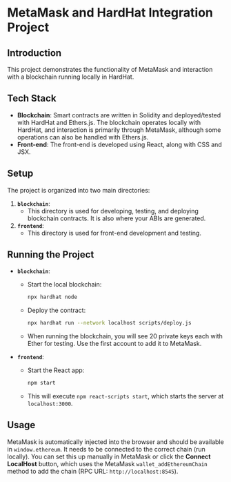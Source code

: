 # MetaMask and HardHat Integration Project

## Introduction
This project demonstrates the functionality of MetaMask and interaction with a blockchain running locally in HardHat.

## Tech Stack
- **Blockchain**: Smart contracts are written in Solidity and deployed/tested with HardHat and Ethers.js. The blockchain operates locally with HardHat, and interaction is primarily through MetaMask, although some operations can also be handled with Ethers.js.
- **Front-end**: The front-end is developed using React, along with CSS and JSX.

## Setup
The project is organized into two main directories:

1. **`blockchain`**: 
   - This directory is used for developing, testing, and deploying blockchain contracts. It is also where your ABIs are generated.
2. **`frontend`**: 
   - This directory is used for front-end development and testing.

## Running the Project
- **`blockchain`**: 
  - Start the local blockchain:
    ```bash
    npx hardhat node
    ```
  - Deploy the contract:
    ```bash
    npx hardhat run --network localhost scripts/deploy.js
    ```
  - When running the blockchain, you will see 20 private keys each with Ether for testing. Use the first account to add it to MetaMask.

- **`frontend`**: 
  - Start the React app:
    ```bash
    npm start
    ```
  - This will execute `npm react-scripts start`, which starts the server at `localhost:3000`.

## Usage
MetaMask is automatically injected into the browser and should be available in `window.ethereum`. It needs to be connected to the correct chain (run locally). You can set this up manually in MetaMask or click the **Connect LocalHost** button, which uses the MetaMask `wallet_addEthereumChain` method to add the chain (RPC URL: `http://localhost:8545`).

